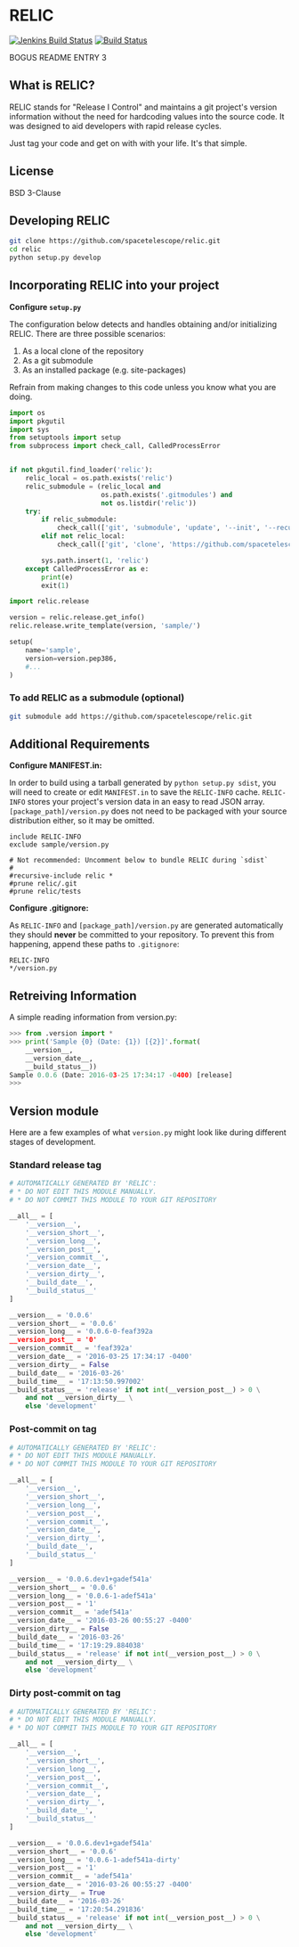 # RELIC

[![Jenkins Build Status](https://ssbjenkins.stsci.edu/job/STScI/job/relic/job/master/badge/icon)](https://ssbjenkins.stsci.edu/job/STScI/job/relic/job/master/)
[![Build Status](https://dev.azure.com/spacetelescope/relic/_apis/build/status/spacetelescope.relic?branchName=master)](https://dev.azure.com/spacetelescope/relic/_build/latest?definitionId=1&branchName=master)

BOGUS README ENTRY 3

## What is RELIC?

RELIC stands for "Release I Control" and maintains a git project's version information without the need for hardcoding values into the source code. It was designed to aid developers with rapid release cycles.

Just tag your code and get on with with your life. It's that simple.

## License

BSD 3-Clause

## Developing RELIC

```bash
git clone https://github.com/spacetelescope/relic.git
cd relic
python setup.py develop
```

## Incorporating RELIC into your project

**Configure `setup.py`**

The configuration below detects and handles obtaining and/or initializing RELIC. There are three possible scenarios:

1. As a local clone of the repository
2. As a git submodule
3. As an installed package (e.g. site-packages)

Refrain from making changes to this code unless you know what you are doing.

```python
import os
import pkgutil
import sys
from setuptools import setup
from subprocess import check_call, CalledProcessError


if not pkgutil.find_loader('relic'):
    relic_local = os.path.exists('relic')
    relic_submodule = (relic_local and
                       os.path.exists('.gitmodules') and
                       not os.listdir('relic'))
    try:
        if relic_submodule:
            check_call(['git', 'submodule', 'update', '--init', '--recursive'])
        elif not relic_local:
            check_call(['git', 'clone', 'https://github.com/spacetelescope/relic.git'])

        sys.path.insert(1, 'relic')
    except CalledProcessError as e:
        print(e)
        exit(1)

import relic.release

version = relic.release.get_info()
relic.release.write_template(version, 'sample/')

setup(
    name='sample',
    version=version.pep386,
    #...
)
```

### To add RELIC as a submodule (optional)

```bash
git submodule add https://github.com/spacetelescope/relic.git
```

## Additional Requirements

**Configure MANIFEST.in:**

In order to build using a tarball generated by `python setup.py sdist`, you will need to create or edit `MANIFEST.in` to save the `RELIC-INFO` cache. `RELIC-INFO` stores your project's version data in an easy to read JSON array. `[package_path]/version.py` does not need to be packaged with your source distribution either, so it may be omitted.

```
include RELIC-INFO
exclude sample/version.py

# Not recommended: Uncomment below to bundle RELIC during `sdist`
#
#recursive-include relic *
#prune relic/.git
#prune relic/tests
```

**Configure .gitignore:**

As `RELIC-INFO` and `[package_path]/version.py` are generated automatically they should **never** be committed to your repository. To prevent this from happening, append these paths to `.gitignore`:

```
RELIC-INFO
*/version.py
```

## Retreiving Information

A simple reading information from version.py:

```python
>>> from .version import *
>>> print('Sample {0} (Date: {1}) [{2}]'.format(
    __version__,
    __version_date__, 
    __build_status__))
Sample 0.0.6 (Date: 2016-03-25 17:34:17 -0400) [release]
>>>
```

## Version module

Here are a few examples of what `version.py` might look like during different stages of development.

### Standard release tag

```python
# AUTOMATICALLY GENERATED BY 'RELIC':
# * DO NOT EDIT THIS MODULE MANUALLY.
# * DO NOT COMMIT THIS MODULE TO YOUR GIT REPOSITORY

__all__ = [
    '__version__',
    '__version_short__',
    '__version_long__',
    '__version_post__',
    '__version_commit__',
    '__version_date__',
    '__version_dirty__',
    '__build_date__',
    '__build_status__'
]

__version__ = '0.0.6'
__version_short__ = '0.0.6'
__version_long__ = '0.0.6-0-feaf392a
__version_post__ = '0'
__version_commit__ = 'feaf392a'
__version_date__ = '2016-03-25 17:34:17 -0400'
__version_dirty__ = False
__build_date__ = '2016-03-26'
__build_time__ = '17:13:50.997002'
__build_status__ = 'release' if not int(__version_post__) > 0 \
    and not __version_dirty__ \
    else 'development'
```

### Post-commit on tag

```python
# AUTOMATICALLY GENERATED BY 'RELIC':
# * DO NOT EDIT THIS MODULE MANUALLY.
# * DO NOT COMMIT THIS MODULE TO YOUR GIT REPOSITORY

__all__ = [
    '__version__',
    '__version_short__',
    '__version_long__',
    '__version_post__',
    '__version_commit__',
    '__version_date__',
    '__version_dirty__',
    '__build_date__',
    '__build_status__'
]

__version__ = '0.0.6.dev1+gadef541a'
__version_short__ = '0.0.6'
__version_long__ = '0.0.6-1-adef541a'
__version_post__ = '1'
__version_commit__ = 'adef541a'
__version_date__ = '2016-03-26 00:55:27 -0400'
__version_dirty__ = False
__build_date__ = '2016-03-26'
__build_time__ = '17:19:29.884038'
__build_status__ = 'release' if not int(__version_post__) > 0 \
    and not __version_dirty__ \
    else 'development'
```

### Dirty post-commit on tag

```python
# AUTOMATICALLY GENERATED BY 'RELIC':
# * DO NOT EDIT THIS MODULE MANUALLY.
# * DO NOT COMMIT THIS MODULE TO YOUR GIT REPOSITORY

__all__ = [
    '__version__',
    '__version_short__',
    '__version_long__',
    '__version_post__',
    '__version_commit__',
    '__version_date__',
    '__version_dirty__',
    '__build_date__',
    '__build_status__'
]

__version__ = '0.0.6.dev1+gadef541a'
__version_short__ = '0.0.6'
__version_long__ = '0.0.6-1-adef541a-dirty'
__version_post__ = '1'
__version_commit__ = 'adef541a'
__version_date__ = '2016-03-26 00:55:27 -0400'
__version_dirty__ = True
__build_date__ = '2016-03-26'
__build_time__ = '17:20:54.291836'
__build_status__ = 'release' if not int(__version_post__) > 0 \
    and not __version_dirty__ \
    else 'development'
```

